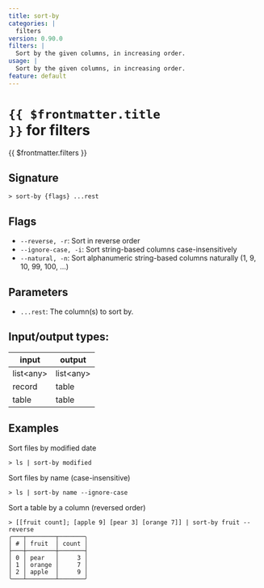 ```yaml
---
title: sort-by
categories: |
  filters
version: 0.90.0
filters: |
  Sort by the given columns, in increasing order.
usage: |
  Sort by the given columns, in increasing order.
feature: default
---
```


<!-- This file is automatically generated. Please edit the command in https://github.com/nushell/nushell instead. -->

# <code>{{ $frontmatter.title }}</code> for filters

<div class='command-title'>{{ $frontmatter.filters }}</div>

## Signature

`> sort-by {flags} ...rest`

## Flags

- `--reverse, -r`: Sort in reverse order
- `--ignore-case, -i`: Sort string-based columns case-insensitively
- `--natural, -n`: Sort alphanumeric string-based columns naturally (1, 9, 10, 99, 100, ...)

## Parameters

- `...rest`: The column(s) to sort by.

## Input/output types:

| input       | output      |
| ----------- | ----------- |
| list\<any\> | list\<any\> |
| record      | table       |
| table       | table       |

## Examples

Sort files by modified date

```nu
> ls | sort-by modified

```

Sort files by name (case-insensitive)

```nu
> ls | sort-by name --ignore-case

```

Sort a table by a column (reversed order)

```nu
> [[fruit count]; [apple 9] [pear 3] [orange 7]] | sort-by fruit --reverse
╭───┬────────┬───────╮
│ # │ fruit  │ count │
├───┼────────┼───────┤
│ 0 │ pear   │     3 │
│ 1 │ orange │     7 │
│ 2 │ apple  │     9 │
╰───┴────────┴───────╯

```
